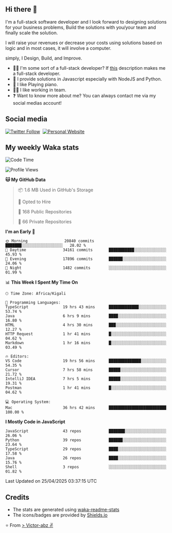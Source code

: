 ## Hi there 👋
I'm a full-stack software developer and I look forward to designing solutions for your business problems, Build the solutions with you/your team and finally scale the solution.

I will raise your revenues or decrease your costs using solutions based on logic and in most cases, it will involve a computer.

simply, I Design, Build, and Improve.

- 👨‍💻 I'm some sort of a full-stack developer? If [this](https://www.w3schools.com/whatis/whatis_fullstack.asp) description makes me a full-stack developer.
- 🌱 I provide solutions in Javascript especially with NodeJS and Python. 
- 🎹 I like Playing piano.
- 👯‍♀️ I like working in team.
- ❓ Want to know more about me? You can always contact me via my social medias account!

## Social media
[![Twitter Follow](https://img.shields.io/twitter/follow/vicky_abz?color=%231DA1F2&label=Twitter&style=for-the-badge&logo=twitter&logoColor=ffffff)](https://twitter.com/vicky_abz)
‎‎ [![Personal Website](https://img.shields.io/static/v1?label=visit&message=victor-abz.com&color=%235F021F&style=for-the-badge)](https://victor-abz.com/)

## My weekly Waka stats
<!--START_SECTION:waka-->
![Code Time](http://img.shields.io/badge/Code%20Time-1%2C456%20hrs%2046%20mins-blue)

![Profile Views](http://img.shields.io/badge/Profile%20Views-0-blue)

**🐱 My GitHub Data** 

> 📦 1.6 MB Used in GitHub's Storage 
 > 
> 💼 Opted to Hire
 > 
> 📜 168 Public Repositories 
 > 
> 🔑 66 Private Repositories 
 > 
**I'm an Early 🐤** 

```text
🌞 Morning                20840 commits       ███████░░░░░░░░░░░░░░░░░░   28.02 % 
🌆 Daytime                34161 commits       ███████████░░░░░░░░░░░░░░   45.93 % 
🌃 Evening                17896 commits       ██████░░░░░░░░░░░░░░░░░░░   24.06 % 
🌙 Night                  1482 commits        ░░░░░░░░░░░░░░░░░░░░░░░░░   01.99 % 
```


📊 **This Week I Spent My Time On** 

```text
🕑︎ Time Zone: Africa/Kigali

💬 Programming Languages: 
TypeScript               19 hrs 43 mins      █████████████░░░░░░░░░░░░   53.74 % 
Java                     6 hrs 9 mins        ████░░░░░░░░░░░░░░░░░░░░░   16.80 % 
HTML                     4 hrs 30 mins       ███░░░░░░░░░░░░░░░░░░░░░░   12.27 % 
HTTP Request             1 hr 41 mins        █░░░░░░░░░░░░░░░░░░░░░░░░   04.62 % 
Markdown                 1 hr 16 mins        █░░░░░░░░░░░░░░░░░░░░░░░░   03.49 % 

🔥 Editors: 
VS Code                  19 hrs 56 mins      ██████████████░░░░░░░░░░░   54.35 % 
Cursor                   7 hrs 58 mins       █████░░░░░░░░░░░░░░░░░░░░   21.72 % 
IntelliJ IDEA            7 hrs 5 mins        █████░░░░░░░░░░░░░░░░░░░░   19.31 % 
Postman                  1 hr 41 mins        █░░░░░░░░░░░░░░░░░░░░░░░░   04.62 % 

💻 Operating System: 
Mac                      36 hrs 42 mins      █████████████████████████   100.00 % 
```

**I Mostly Code in JavaScript** 

```text
JavaScript               43 repos            ███████░░░░░░░░░░░░░░░░░░   26.06 % 
Python                   39 repos            ██████░░░░░░░░░░░░░░░░░░░   23.64 % 
TypeScript               29 repos            ████░░░░░░░░░░░░░░░░░░░░░   17.58 % 
Java                     26 repos            ████░░░░░░░░░░░░░░░░░░░░░   15.76 % 
Shell                    3 repos             ░░░░░░░░░░░░░░░░░░░░░░░░░   01.82 % 
```




 Last Updated on 25/04/2025 03:37:15 UTC
<!--END_SECTION:waka-->

## Credits
- The stats are generated using [waka-readme-stats](https://github.com/anmol098/waka-readme-stats)
- The icons/badges are provided by [Shields.io](https://shields.io/)

⭐️ From [> Victor-abz ✌](https://victor-abz.com/)

